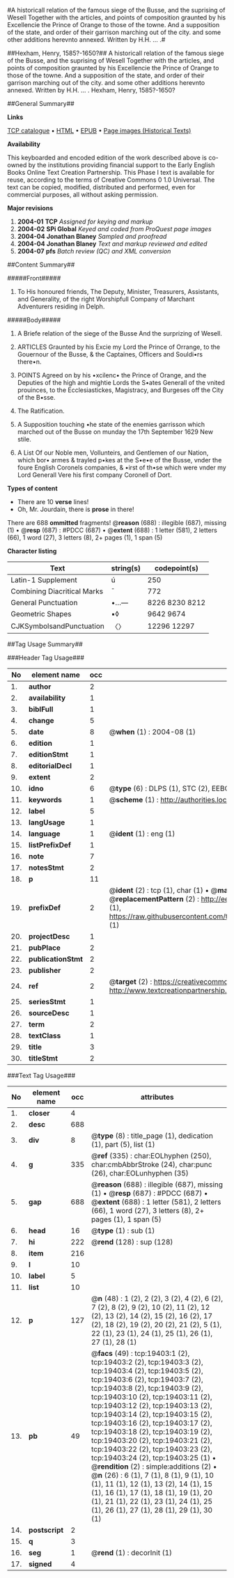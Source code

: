 #A historicall relation of the famous siege of the Busse, and the suprising of Wesell Together with the articles, and points of composition graunted by his Excellencie the Prince of Orange to those of the towne. And a supposition of the state, and order of their garrison marching out of the city. and some other additions herevnto annexed. Written by H.H. ... .#

##Hexham, Henry, 1585?-1650?##
A historicall relation of the famous siege of the Busse, and the suprising of Wesell Together with the articles, and points of composition graunted by his Excellencie the Prince of Orange to those of the towne. And a supposition of the state, and order of their garrison marching out of the city. and some other additions herevnto annexed. Written by H.H. ... .
Hexham, Henry, 1585?-1650?

##General Summary##

**Links**

[TCP catalogue](http://www.ota.ox.ac.uk/tcp/)  • 
[HTML](http://tei.it.ox.ac.uk/tcp/Texts-HTML/free/A03/A03133.html)  • 
[EPUB](http://tei.it.ox.ac.uk/tcp/Texts-EPUB/free/A03/A03133.epub) • 
[Page images (Historical Texts)](https://data.historicaltexts.jisc.ac.uk/view?pubId=eebo-99853998e&pageId=eebo-99853998e-19403-1)

**Availability**

This keyboarded and encoded edition of the
	       work described above is co-owned by the institutions
	       providing financial support to the Early English Books
	       Online Text Creation Partnership. This Phase I text is
	       available for reuse, according to the terms of Creative
	       Commons 0 1.0 Universal. The text can be copied,
	       modified, distributed and performed, even for
	       commercial purposes, all without asking permission.

**Major revisions**

1. __2004-01__ __TCP__ *Assigned for keying and markup*
1. __2004-02__ __SPi Global__ *Keyed and coded from ProQuest page images*
1. __2004-04__ __Jonathan Blaney__ *Sampled and proofread*
1. __2004-04__ __Jonathan Blaney__ *Text and markup reviewed and edited*
1. __2004-07__ __pfs__ *Batch review (QC) and XML conversion*

##Content Summary##

#####Front#####

1. To His honoured friends, The Deputy, Minister, Treasurers, Assistants, and Generality, of the right Worshipfull Company of Marchant Adventurers residing in Delph.

#####Body#####

1. A Briefe relation of the siege of the Busse And the surprizing of Wesell.

1. ARTICLES Graunted by his Excie my Lord the Prince of Orrange, to the Gouernour of the Busse, & the Captaines, Officers and Souldi•rs there•n.

1. POINTS Agreed on by his •xcilenc• the Prince of Orange, and the Deputies of the high and mightie Lords the S•ates Generall of the vnited prouinces, to the Ecclesiastickes, Magistracy, and Burgeses off the City of the B•sse.

1. The Ratification.

1. A Supposition touching •he state of the enemies garrisson which marched out of the Busse on munday the 17th September 1629 New stile.

1. A List Of our Noble men, Vollunteirs, and Gentlemen of our Nation, which bor• armes & trayled p•kes at the S•e•e of the Busse, vnder the foure English Coronels companies, & •irst of th•se which were vnder my Lord Generall Vere his first company Coronell of Dort.

**Types of content**

  * There are 10 **verse** lines!
  * Oh, Mr. Jourdain, there is **prose** in there!

There are 688 **ommitted** fragments! 
 @__reason__ (688) : illegible (687), missing (1)  •  @__resp__ (687) : #PDCC (687)  •  @__extent__ (688) : 1 letter (581), 2 letters (66), 1 word (27), 3 letters (8), 2+ pages (1), 1 span (5)

**Character listing**


|Text|string(s)|codepoint(s)|
|---|---|---|
|Latin-1 Supplement|ú|250|
|Combining             Diacritical Marks|̄|772|
|General Punctuation|•…—|8226 8230 8212|
|Geometric Shapes|▪◊|9642 9674|
|CJKSymbolsandPunctuation|〈〉|12296 12297|

##Tag Usage Summary##

###Header Tag Usage###

|No|element name|occ|attributes|
|---|---|---|---|
|1.|__author__|2||
|2.|__availability__|1||
|3.|__biblFull__|1||
|4.|__change__|5||
|5.|__date__|8| @__when__ (1) : 2004-08 (1)|
|6.|__edition__|1||
|7.|__editionStmt__|1||
|8.|__editorialDecl__|1||
|9.|__extent__|2||
|10.|__idno__|6| @__type__ (6) : DLPS (1), STC (2), EEBO-CITATION (1), PROQUEST (1), VID (1)|
|11.|__keywords__|1| @__scheme__ (1) : http://authorities.loc.gov/ (1)|
|12.|__label__|5||
|13.|__langUsage__|1||
|14.|__language__|1| @__ident__ (1) : eng (1)|
|15.|__listPrefixDef__|1||
|16.|__note__|7||
|17.|__notesStmt__|2||
|18.|__p__|11||
|19.|__prefixDef__|2| @__ident__ (2) : tcp (1), char (1)  •  @__matchPattern__ (2) : ([0-9\-]+):([0-9IVX]+) (1), (.+) (1)  •  @__replacementPattern__ (2) : http://eebo.chadwyck.com/downloadtiff?vid=$1&page=$2 (1), https://raw.githubusercontent.com/textcreationpartnership/Texts/master/tcpchars.xml#$1 (1)|
|20.|__projectDesc__|1||
|21.|__pubPlace__|2||
|22.|__publicationStmt__|2||
|23.|__publisher__|2||
|24.|__ref__|2| @__target__ (2) : https://creativecommons.org/publicdomain/zero/1.0/ (1), http://www.textcreationpartnership.org/docs/. (1)|
|25.|__seriesStmt__|1||
|26.|__sourceDesc__|1||
|27.|__term__|2||
|28.|__textClass__|1||
|29.|__title__|3||
|30.|__titleStmt__|2||


###Text Tag Usage###

|No|element name|occ|attributes|
|---|---|---|---|
|1.|__closer__|4||
|2.|__desc__|688||
|3.|__div__|8| @__type__ (8) : title_page (1), dedication (1), part (5), list (1)|
|4.|__g__|335| @__ref__ (335) : char:EOLhyphen (250), char:cmbAbbrStroke (24), char:punc (26), char:EOLunhyphen (35)|
|5.|__gap__|688| @__reason__ (688) : illegible (687), missing (1)  •  @__resp__ (687) : #PDCC (687)  •  @__extent__ (688) : 1 letter (581), 2 letters (66), 1 word (27), 3 letters (8), 2+ pages (1), 1 span (5)|
|6.|__head__|16| @__type__ (1) : sub (1)|
|7.|__hi__|222| @__rend__ (128) : sup (128)|
|8.|__item__|216||
|9.|__l__|10||
|10.|__label__|5||
|11.|__list__|10||
|12.|__p__|127| @__n__ (48) : 1 (2), 2 (2), 3 (2), 4 (2), 6 (2), 7 (2), 8 (2), 9 (2), 10 (2), 11 (2), 12 (2), 13 (2), 14 (2), 15 (2), 16 (2), 17 (2), 18 (2), 19 (2), 20 (2), 21 (2), 5 (1), 22 (1), 23 (1), 24 (1), 25 (1), 26 (1), 27 (1), 28 (1)|
|13.|__pb__|49| @__facs__ (49) : tcp:19403:1 (2), tcp:19403:2 (2), tcp:19403:3 (2), tcp:19403:4 (2), tcp:19403:5 (2), tcp:19403:6 (2), tcp:19403:7 (2), tcp:19403:8 (2), tcp:19403:9 (2), tcp:19403:10 (2), tcp:19403:11 (2), tcp:19403:12 (2), tcp:19403:13 (2), tcp:19403:14 (2), tcp:19403:15 (2), tcp:19403:16 (2), tcp:19403:17 (2), tcp:19403:18 (2), tcp:19403:19 (2), tcp:19403:20 (2), tcp:19403:21 (2), tcp:19403:22 (2), tcp:19403:23 (2), tcp:19403:24 (2), tcp:19403:25 (1)  •  @__rendition__ (2) : simple:additions (2)  •  @__n__ (26) : 6 (1), 7 (1), 8 (1), 9 (1), 10 (1), 11 (1), 12 (1), 13 (2), 14 (1), 15 (1), 16 (1), 17 (1), 18 (1), 19 (1), 20 (1), 21 (1), 22 (1), 23 (1), 24 (1), 25 (1), 26 (1), 27 (1), 28 (1), 29 (1), 30 (1)|
|14.|__postscript__|2||
|15.|__q__|3||
|16.|__seg__|1| @__rend__ (1) : decorInit (1)|
|17.|__signed__|4||
